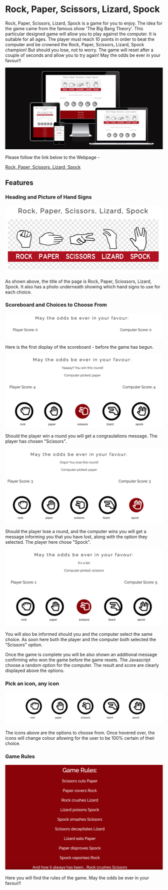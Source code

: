 # Rock, Paper, Scissors, Lizard, Spock

Rock, Paper, Scissors, Lizard, Spock is a game for you to enjoy. The idea for the game came from the famous show 'The Big Bang Theory'. This particular designed game will allow you to play against the computer. It is suitable for all ages. The player must reach 10 points in order to beat the computer and be crowned the Rock, Paper, Scissors, Lizard, Spock champion! But should you lose, not to worry. The game will reset after a couple of seconds and allow you to try again! May the odds be ever in your favour!! 

![fullpage](assets/images/fullpage.png)

Please follow the link below to the Webpage -

[Rock, Paper, Scissors, Lizard, Spock](https://8000-diarmaidmcdonald-rock-pa-91k0mqd411.us2.codeanyapp.com/)

## Features

### Heading and Picture of Hand Signs

![heading-and-picture](assets/images/heading-and-picture.png)

As shown above, the title of the page is Rock, Paper, Sciossors, Lizard, Spock. It also has a photo underneath showing which hand signs to use for each choice. 

### Scoreboard and Choices to Choose From

![Scoreboard](assets/images/scoreboard.png)

Here is the first display of the scoreboard - before the game has begun.

![YouWin](assets/images/you-win.png)

Should the player win a round you will get a congraulations message. The player has chosen "Scissors".

![TheyWin](assets/images/they-win.png)

Should the player lose a round, and the computer wins you will get a message informing you that you have lost, along with the option they selected. The player here chose "Spock".

![Draw](assets/images/draw.png)

You will also be informed should you and the computer select the same choice. As soon here both the player and the computer both selected the "Scissors" option.

Once the game is complete you will be also shown an additional message confirming who won the game before the game resets.
The Javascript choose a random option for the computer.
The result and score are clearly displayed above the options.

### Pick an icon, any icon

![GameOptions](assets/images/game-options.png)

The icons above are the options to choose from. Once hovered over, the icons will change colour allowing for the user to be 100% certain of their choice. 

### Game Rules

![GameRules](assets/images/game-rules.png)

Here you will find the rules of the game. May the odds be ever in your favour!!